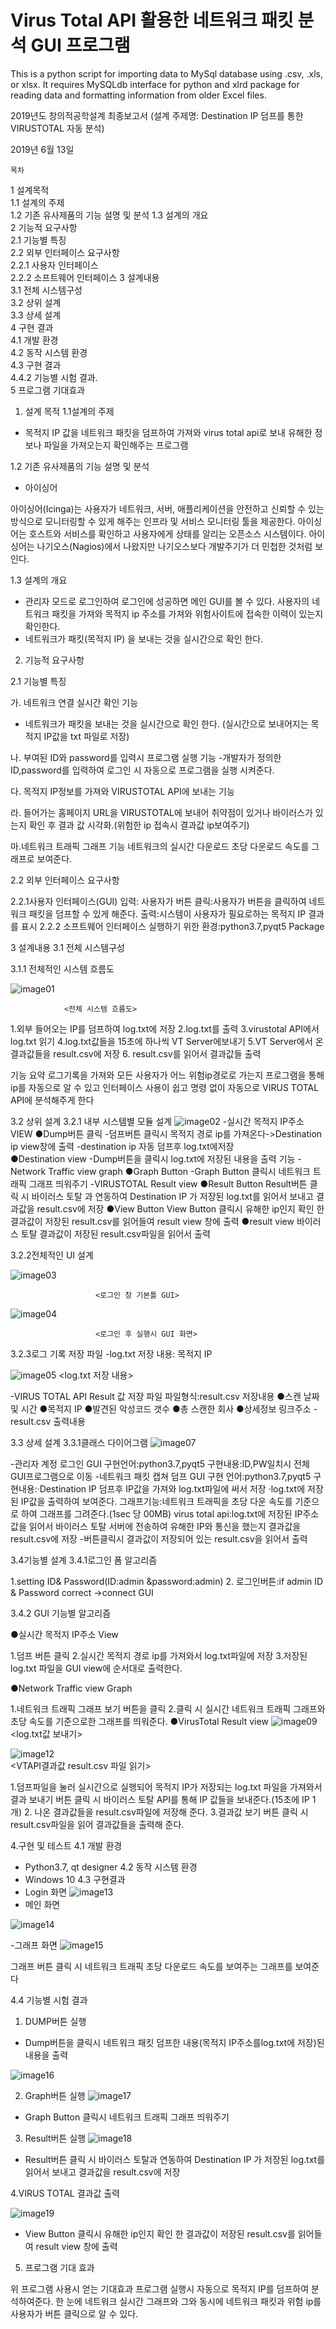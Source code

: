 # Virus Total API 활용한 네트워크 패킷 분석 GUI 프로그램
This is a python script for importing data to MySql database using .csv, .xls, or xlsx. It requires MySQLdb interface for python and xlrd package for reading data and formatting information from older Excel files.

2019년도 창의적공학설계
최종보고서
(설계 주제명: Destination IP 덤프를 통한 VIRUSTOTAL 자동 분석)







2019년 6월 13일

	목차



1	설계목적	
1.1	설계의 주제	
1.2	기존 유사제품의 기능 설명 및 분석	
1.3	설계의 개요	
2	기능적 요구사항	
2.1	기능별 특징	
2.2	외부 인터페이스 요구사항	
2.2.1	사용자 인터페이스	
2.2.2	소프트웨어 인터페이스	
3	설계내용	
3.1	전체 시스템구성	
3.2	상위 설계	
3.3	상세 설계	
4	구현 결과	
4.1      개발 환경	
4.2	동작 시스템 환경	
4.3	구현 결과	
4.4.2	기능별 시험 결과.	
5     프로그램 기대효과	








1. 설계 목적 
1.1설계의 주제

- 목적지 IP 값을 네트워크 패킷을 덤프하여 가져와 virus total api로 보내 유해한 정보나 파일을 가져오는지 확인해주는 프로그램

1.2	기존 유사제품의 기능 설명 및 분석

* 아이싱어

아이싱어(Icinga)는 사용자가 네트워크, 서버, 애플리케이션을 안전하고 신뢰할 수 있는 방식으로 모니터링할 수 있게 해주는 인프라 및 서비스 모니터링 툴을 제공한다.
아이싱어는 호스트와 서비스를 확인하고 사용자에게 상태를 알리는 오픈소스 시스템이다. 아이싱어는 나기오스(Nagios)에서 나왔지만 나기오스보다 개발주기가 더 민첩한 것처럼 보인다.

1.3	설계의 개요

- 관리자 모드로 로그인하여 로그인에 성공하면 메인 GUI를 볼 수 있다.
사용자의 네트워크 패킷을 가져와 목적지 ip 주소를 가져와 위험사이트에 접속한 이력이 있는지 확인한다.
- 네트워크가 패킷(목적지 IP) 을 보내는 것을 실시간으로 확인 한다.




2. 기능적 요구사항 

2.1	기능별 특징

가. 네트워크 연결 실시간 확인 기능
- 네트워크가 패킷을 보내는 것을 실시간으로 확인 한다.
(실시간으로 보내어지는 목적지 IP값을 txt 파일로 저장)

나. 부여된 ID와 password를 입력시 프로그램 실행 기능
-개발자가 정의한 ID,password를 입력하여 로그인 시 자동으로 프로그램을 실행 시켜준다.

다. 목적지 IP정보를 가져와 VIRUSTOTAL API에 보내는 기능

라. 들어가는 홈페이지 URL을 VIRUSTOTAL에 보내어 취약점이 있거나 바이러스가 있는지 확인 후 결과 값 시각화.(위험한 ip 접속시 결과값 ip보여주기)

마.네트워크 트래픽 그래프 기능
네트워크의 실시간 다운로드 초당 다운로드 속도를 그래프로 보여준다. 

2.2	외부 인터페이스 요구사항

2.2.1사용자 인터페이스(GUI)
입력: 사용자가 버튼 클릭:사용자가 버튼을 클릭하여 네트워크 패킷을 덤프할 수 있게 해준다.
출력:시스템이 사용자가 필요로하는 목적지 IP 결과를 표시
2.2.2	소프트웨어 인터페이스
실행하기 위한 환경:python3.7,pyqt5 Package





3	설계내용
3.1	전체 시스템구성

3.1.1 전체적인 시스템 흐름도

![image01](https://user-images.githubusercontent.com/13067686/90976141-8562cb00-e575-11ea-9717-def933a8e07e.png)


				<전체 시스템 흐름도>

1.외부 들어오는 IP를 덤프하여 log.txt에 저장
2.log.txt를 출력
3.virustotal API에서 log.txt 읽기
4.log.txt값들을 15초에 하나씩 VT Server에보내기 
5.VT Server에서 온 결과값들을 result.csv에 저장
6. result.csv를 읽어서 결과값들 출력

기능 요약
 로그기록을 가져와 모든 사용자가 어느 위험ip경로로 가는지 프로그램을 통해  ip를 자동으로 알 수 있고 인터페이스 사용이 쉽고 명령 없이 자동으로 VIRUS TOTAL API에 분석해주게 한다




3.2	상위 설계
3.2.1 내부 시스템별 모듈 설계
![image02](https://user-images.githubusercontent.com/13067686/90976165-c529b280-e575-11ea-9f1d-7722173b95d0.png)
-실시간 목적지 IP주소 VIEW
●Dump버튼 클릭
-덤프버튼 클릭시  목적지 경로 ip를 가져온다->Destination ip view창에 출력
-destination ip 자동 덤프후 log.txt에저장  
●Destination view
-Dump버튼을 클릭시 log.txt에 저장된 내용을 출력 기능 
-Network Traffic view graph
●Graph Button
-Graph Button 클릭시 네트워크 트래픽 그래프 띄워주기
-VIRUSTOTAL Result view
●Result Button
Result버튼 클릭 시 바이러스 토탈 과 연동하여 Destination IP 가 저장된 log.txt를 읽어서 보내고 결과값을 result.csv에 저장
●View Button
View Button 클릭시 유해한 ip인지 확인 한 결과값이 저장된 result.csv를 읽어들여 result view 창에 출력
●result view
바이러스 토탈 결과값이 저장된 result.csv파일을 읽어서 출력 


3.2.2전체적인 UI 설계

![image03](https://user-images.githubusercontent.com/13067686/90976167-c65adf80-e575-11ea-9862-c10f532a9d29.png)

	                   <로그인 창 기본틀 GUI>

![image04](https://user-images.githubusercontent.com/13067686/90976169-c824a300-e575-11ea-83c8-f9d6c0ad0fcb.png)

	                   <로그인 후 실행시 GUI 화면>
	         
3.2.3로그 기록 저장 파일 
-log.txt 저장 내용: 목적지 IP

![image05](https://user-images.githubusercontent.com/13067686/90976171-ca86fd00-e575-11ea-894e-da719441f17f.png)
			<log.txt 저장 내용>




-VIRUS TOTAL API Result 값 저장 파일
파일형식:result.csv
저장내용
 ●스캔 날짜 및 시간
●목적지 IP
●발견된 악성코드 갯수
●총 스캔한 회사
●상세정보 링크주소
-result.csv 출력내용


3.3	상세 설계
3.3.1클래스 다이어그램
![image07](https://user-images.githubusercontent.com/13067686/90976175-ce1a8400-e575-11ea-8792-d846bdcec358.png)

-관리자 계정 로그인 GUI
구현언어:python3.7,pyqt5
구현내용:ID,PW일치시 전체 GUI프로그램으로 이동
-네트워크 패킷 캡쳐 덤프 GUI
구현 언어:python3.7,pyqt5
구현내용:·Destination IP 덤프후 IP값을 가져와 log.txt파일에 써서 저장
	   ·log.txt에 저장된 IP값을 출력하여 보여준다.
그래프기능:네트워크 트래픽을 초당 다운 속도를 기준으로 하여 그래프를 그려준다.(1sec 당 00MB)
virus total api:log.txt에 저장된 IP주소 값을 읽어서 바이러스 토탈 서버에 전송하여 유해한 IP와 통신을 했는지 결과값을 result.csv에 저장
-버튼클릭시 결과값이 저장되어 있는 result.csv을 읽어서 출력

3.4기능별 설계
3.4.1로그인 폼 알고리즘


1.setting ID& Password(ID:admin &password:admin)
2. 로그인버튼:if admin ID & Password correct ->connect GUI

3.4.2 GUI 기능별 알고리즘

●실시간 목적지 IP주소 View

1.덤프 버튼 클릭
2.실시간 목적지 경로 ip를 가져와서 log.txt파일에 저장
3.저장된 log.txt 파일을 GUI view에 순서대로 출력한다.




●Network Traffic view Graph



1.네트워크 트래픽 그래프 보기 버튼을 클릭
2.클릭 시 실시간 네트워크 트래픽 그래프와 초당 속도를 기준으로한 그래프를 띄워준다.
●VirusTotal Result view
![image09](https://user-images.githubusercontent.com/13067686/90976189-d7a3ec00-e575-11ea-8317-6b6c13ba1874.png)
	<log.txt값 보내기>		
	
![image12](https://user-images.githubusercontent.com/13067686/90976181-d5419200-e575-11ea-8db6-71e960486607.png)	
	<VTAPI결과값 result.csv 파일 읽기>

1.덤프파일을 눌러 실시간으로 실행되어 목적지 IP가 저장되는 log.txt 파일을 가져와서 결과 보내기 버튼 클릭 시 바이러스 토탈 API를 통해 IP 값들을 보내준다.(15초에 IP 1개)
2. 나온 결과값들을 result.csv파일에 저장해 준다.
3.결과값 보기 버튼 클릭 시 result.csv파일을 읽어 결과값들을 출력해 준다.



4.구현 및 테스트
4.1 개발 환경
- Python3.7, qt designer
4.2 동작 시스템 환경
- Windows 10
4.3 구현결과
- Login 화면
![image13](https://user-images.githubusercontent.com/13067686/90976182-d5419200-e575-11ea-8690-25259fe37aaa.png)
- 메인 화면

![image14](https://user-images.githubusercontent.com/13067686/90976183-d5da2880-e575-11ea-9a6f-22af48bb380a.png)





-그래프 화면
![image15](https://user-images.githubusercontent.com/13067686/90976184-d5da2880-e575-11ea-991b-b86eeea903d1.png)


그래프 버튼 클릭 시 네트워크 트래픽 초당 다운로드 속도를 보여주는 그래프를 보여준다

4.4 기능별 시험 결과
1. DUMP버튼 실행

- Dump버튼을 클릭시 네트워크 패킷 덤프한 내용(목적지 IP주소를log.txt에 저장)된 내용을 출력

![image16](https://user-images.githubusercontent.com/13067686/90976185-d672bf00-e575-11ea-9260-2a634c9ff867.png)




2. Graph버튼 실행
![image17](https://user-images.githubusercontent.com/13067686/90976186-d672bf00-e575-11ea-9f25-dcf321e91ccd.png)

- Graph Button 클릭시 네트워크 트래픽 그래프 띄워주기

3. Result버튼 실행
![image18](https://user-images.githubusercontent.com/13067686/90976187-d70b5580-e575-11ea-9bee-4011d7e395dd.png)

- Result버튼 클릭 시 바이러스 토탈과 연동하여 Destination IP 가 저장된 log.txt를 읽어서 보내고 결과값을 result.csv에 저장




4.VIRUS TOTAL 결과값 출력

![image19](https://user-images.githubusercontent.com/13067686/90976188-d70b5580-e575-11ea-9c2f-bbb02b40f518.png)

- View Button 클릭시 유해한 ip인지 확인 한 결과값이 저장된 result.csv를 읽어들여 result view 창에 출력




















5. 프로그램 기대 효과



위 프로그램 사용시 얻는 기대효과
프로그램 실행시 자동으로 목적지 IP를 덤프하여 분석하여준다.
한 눈에 네트워크 실시간 그래프와 그와 동시에 네트워크 패킷과 위험 ip를 사용자가 버튼 클릭으로 알 수 있다.



